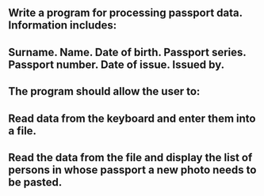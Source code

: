 ## Write a program for processing passport data. Information includes: 
## Surname. Name. Date of birth. Passport series. Passport number. Date of issue. Issued by. 
## The program should allow the user to: 
## Read data from the keyboard and enter them into a file. 
## Read the data from the file and display the list of persons in whose passport a new photo needs to be pasted. 
